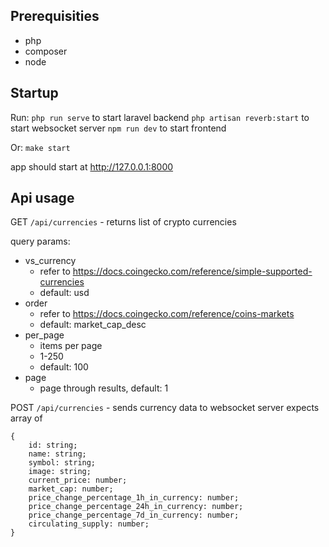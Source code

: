 
## Prerequisities
- php
- composer
- node

## Startup
Run:
`php run serve` to start laravel backend
`php artisan reverb:start` to start websocket server
`npm run dev` to start frontend

Or:
`make start`

app should start at http://127.0.0.1:8000

## Api usage
GET `/api/currencies` - returns list of crypto currencies 

query params:
  - vs_currency 
     - refer to https://docs.coingecko.com/reference/simple-supported-currencies
     - default: usd
 - order 
	 - refer to https://docs.coingecko.com/reference/coins-markets
	 - default: market_cap_desc
- per_page
	 - items per page
	 - 1-250
	 - default: 100
 - page
	 - page through results, default: 1

POST `/api/currencies` - sends currency data to websocket server
expects array of 

	{
		id: string; 
		name: string; 
		symbol: string; 
		image: string; 
		current_price: number; 
		market_cap: number; 
		price_change_percentage_1h_in_currency: number; 
		price_change_percentage_24h_in_currency: number; 
		price_change_percentage_7d_in_currency: number; 
		circulating_supply: number; 
	}
  
